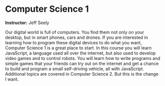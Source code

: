 # Computer Science 1
**Instructor:** Jeff Seely

Our digital world is full of computers. You find them not only on your desktop, but in smart phones, cars and drones. 
If you are interested in learning how to program these digital devices to do what you want, Computer Science 1 is a great 
place to start. In this course you will learn JavaScript, a language used all over the internet, but also used to develop 
video games and to control robots. You will learn how to write programs and simple games that your friends can try out on 
the internet and get a chance to build and program a small self-driving vehicle, all with JavaScript. Additional topics are 
covered in Computer Science 2. But  this is the change I want.

